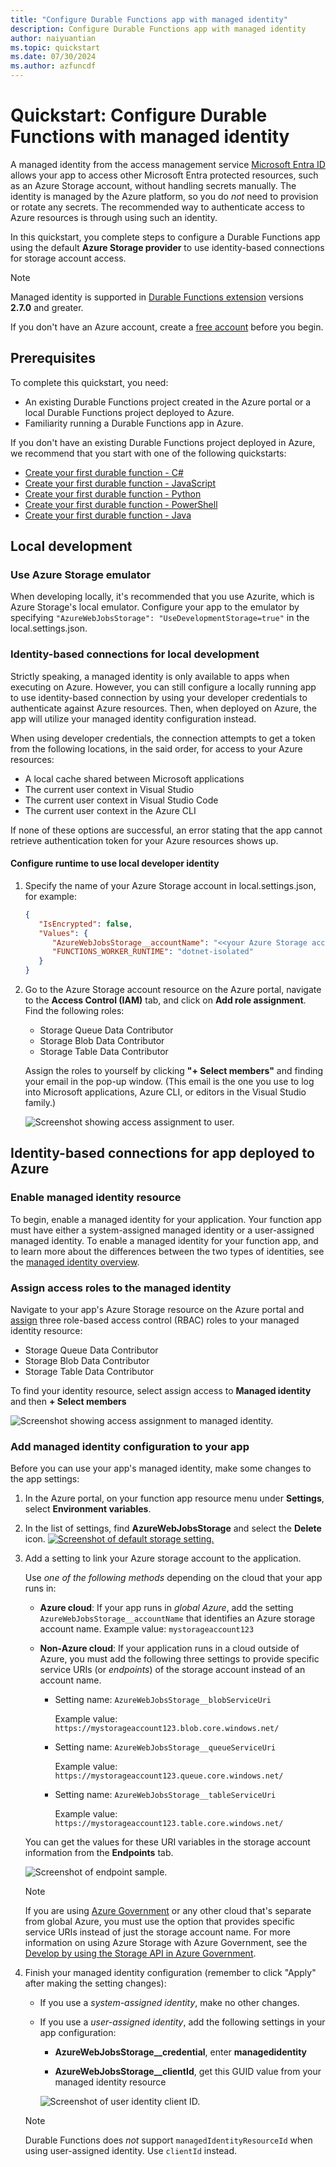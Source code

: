 ```yaml
---
title: "Configure Durable Functions app with managed identity"
description: Configure Durable Functions app with managed identity
author: naiyuantian
ms.topic: quickstart
ms.date: 07/30/2024
ms.author: azfuncdf
---
```


# Quickstart: Configure Durable Functions with managed identity 

A managed identity from the access management service [Microsoft Entra ID](../../active-directory/fundamentals/active-directory-whatis.md) allows your app to access other Microsoft Entra protected resources, such as an Azure Storage account, without handling secrets manually. The identity is managed by the Azure platform, so you do *not* need to provision or rotate any secrets. The recommended way to authenticate access to Azure resources is through using such an identity. 

In this quickstart, you complete steps to configure a Durable Functions app using the default **Azure Storage provider** to use identity-based connections for storage account access. 

> [!NOTE]
> Managed identity is supported in [Durable Functions extension](https://www.nuget.org/packages/Microsoft.Azure.WebJobs.Extensions.DurableTask) versions **2.7.0** and greater.

If you don't have an Azure account, create a [free account](https://azure.microsoft.com/free/?WT.mc_id=A261C142F) before you begin.

## Prerequisites

To complete this quickstart, you need:

- An existing Durable Functions project created in the Azure portal or a local Durable Functions project deployed to Azure.
- Familiarity running a Durable Functions app in Azure. 

If you don't have an existing Durable Functions project deployed in Azure, we recommend that you start with one of the following quickstarts:

- [Create your first durable function - C#](durable-functions-create-first-csharp.md)
- [Create your first durable function - JavaScript](quickstart-js-vscode.md)
- [Create your first durable function - Python](quickstart-python-vscode.md)
- [Create your first durable function - PowerShell](quickstart-powershell-vscode.md)
- [Create your first durable function - Java](quickstart-java.md)


## Local development 

### Use Azure Storage emulator
When developing locally, it's recommended that you use Azurite, which is Azure Storage's local emulator. Configure your app to the emulator by specifying `"AzureWebJobsStorage": "UseDevelopmentStorage=true"` in the local.settings.json.

### Identity-based connections for local development
Strictly speaking, a managed identity is only available to apps when executing on Azure. However, you can still configure a locally running app to use identity-based connection by using your developer credentials to authenticate against Azure resources. Then, when deployed on Azure, the app will utilize your managed identity configuration instead.

When using developer credentials, the connection attempts to get a token from the following locations, in the said order, for access to your Azure resources:

- A local cache shared between Microsoft applications
- The current user context in Visual Studio
- The current user context in Visual Studio Code
- The current user context in the Azure CLI

If none of these options are successful, an error stating that the app cannot retrieve authentication token for your Azure resources shows up. 

#### Configure runtime to use local developer identity
1. Specify the name of your Azure Storage account in local.settings.json, for example: 
   ```json
   {
      "IsEncrypted": false,
      "Values": {
         "AzureWebJobsStorage__accountName": "<<your Azure Storage account name>>",
         "FUNCTIONS_WORKER_RUNTIME": "dotnet-isolated"
      }
   }
   ```
2. Go to the Azure Storage account resource on the Azure portal, navigate to the **Access Control (IAM)** tab, and click on **Add role assignment**. Find the following roles: 
   * Storage Queue Data Contributor 
   * Storage Blob Data Contributor 
   * Storage Table Data Contributor 

   Assign the roles to yourself by clicking **"+ Select members"** and finding your email in the pop-up window. (This email is the one you use to log into Microsoft applications, Azure CLI, or editors in the Visual Studio family.)

   ![Screenshot showing access assignment to user.](./media/durable-functions-configure-df-with-credentials/assign-access-user.png)

## Identity-based connections for app deployed to Azure

### Enable managed identity resource 

To begin, enable a managed identity for your application. Your function app must have either a system-assigned managed identity or a user-assigned managed identity. To enable a managed identity for your function app, and to learn more about the differences between the two types of identities, see the [managed identity overview](../../app-service/overview-managed-identity.md).   

### Assign access roles to the managed identity

Navigate to your app's Azure Storage resource on the Azure portal and [assign](/entra/identity/managed-identities-azure-resources/how-to-assign-access-azure-resource) three role-based access control (RBAC) roles to your managed identity resource:

* Storage Queue Data Contributor 
* Storage Blob Data Contributor 
* Storage Table Data Contributor 

To find your identity resource, select assign access to **Managed identity** and then **+ Select members** 

![Screenshot showing access assignment to managed identity.](./media/durable-functions-configure-df-with-credentials/assign-access-managed-identity.png)

### Add managed identity configuration to your app

Before you can use your app's managed identity, make some changes to the app settings:

1. In the Azure portal, on your function app resource menu under **Settings**, select **Environment variables**.

1. In the list of settings, find **AzureWebJobsStorage** and select the **Delete** icon.
  [ ![Screenshot of default storage setting.](./media/durable-functions-configure-df-with-credentials/durable-functions-managed-identity-scenario-01.png)](./media/durable-functions-configure-df-with-credentials/durable-functions-managed-identity-scenario-01.png#lightbox)

1. Add a setting to link your Azure storage account to the application.

   Use *one of the following methods* depending on the cloud that your app runs in:

   - **Azure cloud**: If your app runs in *global Azure*, add the setting `AzureWebJobsStorage__accountName` that identifies an Azure storage account name. Example value: `mystorageaccount123`

   - **Non-Azure cloud**: If your application runs in a cloud outside of Azure, you must add the following three settings to provide specific service URIs (or *endpoints*) of the storage account instead of an account name.

      - Setting name: `AzureWebJobsStorage__blobServiceUri`

         Example value: `https://mystorageaccount123.blob.core.windows.net/` 

      - Setting name: `AzureWebJobsStorage__queueServiceUri`

         Example value: `https://mystorageaccount123.queue.core.windows.net/` 

      - Setting name: `AzureWebJobsStorage__tableServiceUri`

         Example value: `https://mystorageaccount123.table.core.windows.net/` 

   You can get the values for these URI variables in the storage account information from the **Endpoints** tab.

   ![Screenshot of endpoint sample.](media/durable-functions-configure-df-with-credentials/durable-functions-managed-identity-scenario-02.png)

   > [!NOTE] 
   > If you are using [Azure Government](../../azure-government/documentation-government-welcome.md) or any other cloud that's separate from global Azure, you must use the option that provides specific service URIs instead of just the storage account name. For more information on using Azure Storage with Azure Government, see the [Develop by using the Storage API in Azure Government](../../azure-government/documentation-government-get-started-connect-to-storage.md). 

1. Finish your managed identity configuration (remember to click "Apply" after making the setting changes): 

   * If you use a *system-assigned identity*, make no other changes. 

   * If you use a *user-assigned identity*, add the following settings in your app configuration:  

     * **AzureWebJobsStorage__credential**, enter **managedidentity** 

     * **AzureWebJobsStorage__clientId**, get this GUID value from your managed identity resource

     ![Screenshot of user identity client ID.](media/durable-functions-configure-df-with-credentials/durable-functions-managed-identity-scenario-03.png)

   > [!NOTE] 
   > Durable Functions does *not* support `managedIdentityResourceId` when using user-assigned identity. Use `clientId` instead. 







